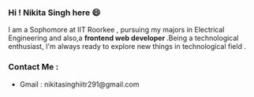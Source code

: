 ### Hi ! Nikita Singh here 😄

<!--
**nikitasingh2001/nikitasingh2001** is a ✨ _special_ ✨ repository because its `README.md` (this file) appears on your GitHub profile.

Here are some ideas to get you started:

- 🔭 I’m currently working on ...
- 🌱 I’m currently learning ...
- 👯 I’m looking to collaborate on ...
- 🤔 I’m looking for help with ...
- 💬 Ask me about ...
- 📫 How to reach me: ...
- 😄 Pronouns: ...
- ⚡ Fun fact:
-->
I am a Sophomore at IIT Roorkee , pursuing my majors in Electrical Engineering and also,a <b> frontend web developer </b>.Being a technological enthusiast, I'm always ready to explore new things in technological field .<br>


### Contact Me :
<ul><li> Gmail : nikitasinghiitr291@gmail.com </li>
<ul>
